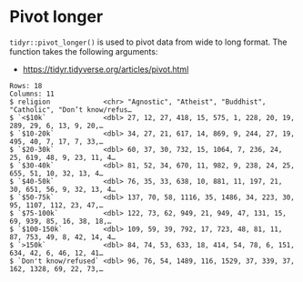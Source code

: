 # Pivot longer

`tidyr::pivot_longer()` is used to pivot data from wide to long format. The function takes the following arguments:

  - <https://tidyr.tidyverse.org/articles/pivot.html>


```
Rows: 18
Columns: 11
$ religion             <chr> "Agnostic", "Atheist", "Buddhist", "Catholic", "Don’t know/refus…
$ `<$10k`              <dbl> 27, 12, 27, 418, 15, 575, 1, 228, 20, 19, 289, 29, 6, 13, 9, 20,…
$ `$10-20k`            <dbl> 34, 27, 21, 617, 14, 869, 9, 244, 27, 19, 495, 40, 7, 17, 7, 33,…
$ `$20-30k`            <dbl> 60, 37, 30, 732, 15, 1064, 7, 236, 24, 25, 619, 48, 9, 23, 11, 4…
$ `$30-40k`            <dbl> 81, 52, 34, 670, 11, 982, 9, 238, 24, 25, 655, 51, 10, 32, 13, 4…
$ `$40-50k`            <dbl> 76, 35, 33, 638, 10, 881, 11, 197, 21, 30, 651, 56, 9, 32, 13, 4…
$ `$50-75k`            <dbl> 137, 70, 58, 1116, 35, 1486, 34, 223, 30, 95, 1107, 112, 23, 47,…
$ `$75-100k`           <dbl> 122, 73, 62, 949, 21, 949, 47, 131, 15, 69, 939, 85, 16, 38, 18,…
$ `$100-150k`          <dbl> 109, 59, 39, 792, 17, 723, 48, 81, 11, 87, 753, 49, 8, 42, 14, 4…
$ `>150k`              <dbl> 84, 74, 53, 633, 18, 414, 54, 78, 6, 151, 634, 42, 6, 46, 12, 41…
$ `Don't know/refused` <dbl> 96, 76, 54, 1489, 116, 1529, 37, 339, 37, 162, 1328, 69, 22, 73,…
```